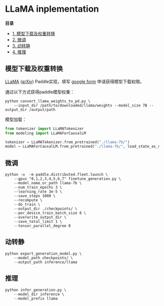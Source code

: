 # LLaMA inplementation

**目录**
- [1. 模型下载及权重转换](#1)
- [2. 微调](#2)
- [3. 动转静](#3)
- [4. 推理](#4)

<a name="1"></a>

## 模型下载及权重转换

[LLaMA](https://ai.facebook.com/blog/large-language-model-llama-meta-ai/) ([arXiv](https://arxiv.org/abs/2302.13971v1)) Paddle实现，填写 [google form](https://forms.gle/jk851eBVbX1m5TAv5) 申请获得模型下载权限。

通过以下方式获得paddle模型权重：

```shell
python convert_llama_weights_to_pd.py \
    --input_dir /path/to/downloaded/llama/weights --model_size 7B --output_dir /output/path
```

模型加载：

```python
from tokenizer import LLaMATokenizer
from modeling import LLaMAForCausalLM

tokenizer = LLaMATokenizer.from_pretrained("./llama-7b/")
model = LLaMAForCausalLM.from_pretrained("./llama-7b/", load_state_as_np=True)
```

<a name="2"></a>

## 微调

```shell
python -u  -m paddle.distributed.fleet.launch \
    --gpus "0,1,2,3,4,5,6,7" finetune_generation.py \
    --model_name_or_path llama-7b \
    --num_train_epochs 3 \
    --learning_rate 3e-5 \
    --save_steps 1000 \
    --recompute \
    --do_train \
    --output_dir ./checkpoints/ \
    --per_device_train_batch_size 8 \
    --overwrite_output_dir \
    --save_total_limit 1 \
    --tensor_parallel_degree 8
```

<a name="3"></a>

## 动转静

```shell
python export_generation_model.py \
    --model_path checkpoints/ \
    --output_path inference/llama
```

<a name="4"></a>

## 推理

```shell
python infer_generation.py \
    --model_dir inference \
    --model_prefix llama
```
